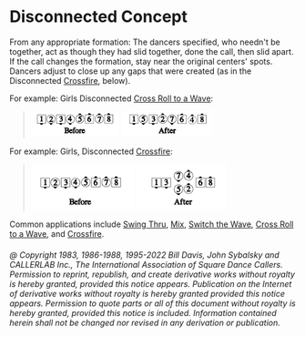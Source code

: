 
# Disconnected Concept

From any appropriate formation: The dancers specified, who needn't be
together, act as though they had slid together, done the call, then slid apart.
If the call changes the formation, stay near the original centers' spots.
Dancers adjust to close up any gaps that were created (as in the Disconnected 
[Crossfire](../plus/crossfire.md), below). 

For example: Girls Disconnected [Cross Roll to a Wave](../c1/cross_roll.md): 

> 
> ![alt](disconnected_concept_1a.png)
> ![alt](disconnected_concept_1b.png)
> 

For example: Girls, Disconnected [Crossfire](../plus/crossfire.md):

> 
> ![alt](disconnected_concept_2a.png)
> ![alt](disconnected_concept_2b.png)
> 

Common applications include
[Swing Thru](../b2/swing_thru.md),
[Mix](../a1/mix.md),
[Switch the Wave](../a2/switch_the_wave.md),
[Cross Roll to a Wave](../c1/cross_roll.md), and
[Crossfire](../plus/crossfire.md).

###### @ Copyright 1983, 1986-1988, 1995-2022 Bill Davis, John Sybalsky and CALLERLAB Inc., The International Association of Square Dance Callers. Permission to reprint, republish, and create derivative works without royalty is hereby granted, provided this notice appears. Publication on the Internet of derivative works without royalty is hereby granted provided this notice appears. Permission to quote parts or all of this document without royalty is hereby granted, provided this notice is included. Information contained herein shall not be changed nor revised in any derivation or publication.

